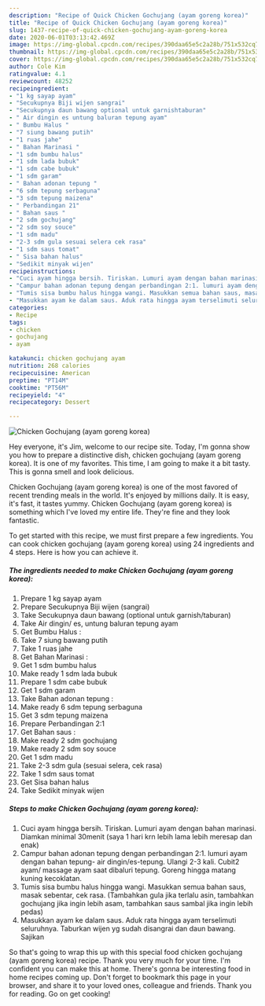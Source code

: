 ```yaml
---
description: "Recipe of Quick Chicken Gochujang (ayam goreng korea)"
title: "Recipe of Quick Chicken Gochujang (ayam goreng korea)"
slug: 1437-recipe-of-quick-chicken-gochujang-ayam-goreng-korea
date: 2020-06-01T03:13:42.469Z
image: https://img-global.cpcdn.com/recipes/390daa65e5c2a28b/751x532cq70/chicken-gochujang-ayam-goreng-korea-foto-resep-utama.jpg
thumbnail: https://img-global.cpcdn.com/recipes/390daa65e5c2a28b/751x532cq70/chicken-gochujang-ayam-goreng-korea-foto-resep-utama.jpg
cover: https://img-global.cpcdn.com/recipes/390daa65e5c2a28b/751x532cq70/chicken-gochujang-ayam-goreng-korea-foto-resep-utama.jpg
author: Cole Kim
ratingvalue: 4.1
reviewcount: 48252
recipeingredient:
- "1 kg sayap ayam"
- "Secukupnya Biji wijen sangrai"
- "Secukupnya daun bawang optional untuk garnishtaburan"
- " Air dingin es untung baluran tepung ayam"
- " Bumbu Halus "
- "7 siung bawang putih"
- "1 ruas jahe"
- " Bahan Marinasi "
- "1 sdm bumbu halus"
- "1 sdm lada bubuk"
- "1 sdm cabe bubuk"
- "1 sdm garam"
- " Bahan adonan tepung "
- "6 sdm tepung serbaguna"
- "3 sdm tepung maizena"
- " Perbandingan 21"
- " Bahan saus "
- "2 sdm gochujang"
- "2 sdm soy souce"
- "1 sdm madu"
- "2-3 sdm gula sesuai selera cek rasa"
- "1 sdm saus tomat"
- " Sisa bahan halus"
- "Sedikit minyak wijen"
recipeinstructions:
- "Cuci ayam hingga bersih. Tiriskan. Lumuri ayam dengan bahan marinasi. Diamkan minimal 30menit (saya 1 hari krn lebih lama lebih meresap dan enak)"
- "Campur bahan adonan tepung dengan perbandingan 2:1. lumuri ayam dengan bahan tepung- air dingin/es-tepung. Ulangi 2-3 kali. Cubit2 ayam/ massage ayam saat dibaluri tepung. Goreng hingga matang kuning kecoklatan."
- "Tumis sisa bumbu halus hingga wangi. Masukkan semua bahan saus, masak sebentar, cek rasa. (Tambahkan gula jika terlalu asin, tambahkan gochujang jika ingin lebih asam, tambahkan saus sambal jika ingin lebih pedas)"
- "Masukkan ayam ke dalam saus. Aduk rata hingga ayam terselimuti seluruhnya. Taburkan wijen yg sudah disangrai dan daun bawang. Sajikan"
categories:
- Recipe
tags:
- chicken
- gochujang
- ayam

katakunci: chicken gochujang ayam 
nutrition: 268 calories
recipecuisine: American
preptime: "PT14M"
cooktime: "PT56M"
recipeyield: "4"
recipecategory: Dessert

---
```



![Chicken Gochujang (ayam goreng korea)](https://img-global.cpcdn.com/recipes/390daa65e5c2a28b/751x532cq70/chicken-gochujang-ayam-goreng-korea-foto-resep-utama.jpg)

Hey everyone, it's Jim, welcome to our recipe site. Today, I'm gonna show you how to prepare a distinctive dish, chicken gochujang (ayam goreng korea). It is one of my favorites. This time, I am going to make it a bit tasty. This is gonna smell and look delicious.



Chicken Gochujang (ayam goreng korea) is one of the most favored of recent trending meals in the world. It's enjoyed by millions daily. It is easy, it's fast, it tastes yummy. Chicken Gochujang (ayam goreng korea) is something which I've loved my entire life. They're fine and they look fantastic.


To get started with this recipe, we must first prepare a few ingredients. You can cook chicken gochujang (ayam goreng korea) using 24 ingredients and 4 steps. Here is how you can achieve it.

<!--inarticleads1-->

##### The ingredients needed to make Chicken Gochujang (ayam goreng korea):

1. Prepare 1 kg sayap ayam
1. Prepare Secukupnya Biji wijen (sangrai)
1. Take Secukupnya daun bawang (optional untuk garnish/taburan)
1. Take  Air dingin/ es, untung baluran tepung ayam
1. Get  Bumbu Halus :
1. Take 7 siung bawang putih
1. Take 1 ruas jahe
1. Get  Bahan Marinasi :
1. Get 1 sdm bumbu halus
1. Make ready 1 sdm lada bubuk
1. Prepare 1 sdm cabe bubuk
1. Get 1 sdm garam
1. Take  Bahan adonan tepung :
1. Make ready 6 sdm tepung serbaguna
1. Get 3 sdm tepung maizena
1. Prepare  Perbandingan 2:1
1. Get  Bahan saus :
1. Make ready 2 sdm gochujang
1. Make ready 2 sdm soy souce
1. Get 1 sdm madu
1. Take 2-3 sdm gula (sesuai selera, cek rasa)
1. Take 1 sdm saus tomat
1. Get  Sisa bahan halus
1. Take Sedikit minyak wijen




<!--inarticleads2-->

##### Steps to make Chicken Gochujang (ayam goreng korea):

1. Cuci ayam hingga bersih. Tiriskan. Lumuri ayam dengan bahan marinasi. Diamkan minimal 30menit (saya 1 hari krn lebih lama lebih meresap dan enak)
1. Campur bahan adonan tepung dengan perbandingan 2:1. lumuri ayam dengan bahan tepung- air dingin/es-tepung. Ulangi 2-3 kali. Cubit2 ayam/ massage ayam saat dibaluri tepung. Goreng hingga matang kuning kecoklatan.
1. Tumis sisa bumbu halus hingga wangi. Masukkan semua bahan saus, masak sebentar, cek rasa. (Tambahkan gula jika terlalu asin, tambahkan gochujang jika ingin lebih asam, tambahkan saus sambal jika ingin lebih pedas)
1. Masukkan ayam ke dalam saus. Aduk rata hingga ayam terselimuti seluruhnya. Taburkan wijen yg sudah disangrai dan daun bawang. Sajikan




So that's going to wrap this up with this special food chicken gochujang (ayam goreng korea) recipe. Thank you very much for your time. I'm confident you can make this at home. There's gonna be interesting food in home recipes coming up. Don't forget to bookmark this page in your browser, and share it to your loved ones, colleague and friends. Thank you for reading. Go on get cooking!
